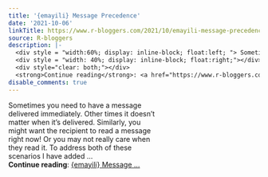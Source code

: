 ```yaml
---
title: '{emayili} Message Precedence'
date: '2021-10-06'
linkTitle: https://www.r-bloggers.com/2021/10/emayili-message-precedence/
source: R-bloggers
description: |-
  <div style = "width:60%; display: inline-block; float:left; "> Sometimes you need to have a message delivered immediately. Other times it doesn’t matter when it’s delivered. Similarly, you might want the recipient to read a message right now! Or you may not really care when they read it. To address both of these scenarios I have added ...</div>
  <div style = "width: 40%; display: inline-block; float:right;"></div>
  <div style="clear: both;"></div>
  <strong>Continue reading</strong>: <a href="https://www.r-bloggers.com/2021/10/emayili-message-precedence/">{emayili} Message ...
disable_comments: true
---
```

<div style = "width:60%; display: inline-block; float:left; "> Sometimes you need to have a message delivered immediately. Other times it doesn’t matter when it’s delivered. Similarly, you might want the recipient to read a message right now! Or you may not really care when they read it. To address both of these scenarios I have added ...</div>
<div style = "width: 40%; display: inline-block; float:right;"></div>
<div style="clear: both;"></div>
<strong>Continue reading</strong>: <a href="https://www.r-bloggers.com/2021/10/emayili-message-precedence/">{emayili} Message ...